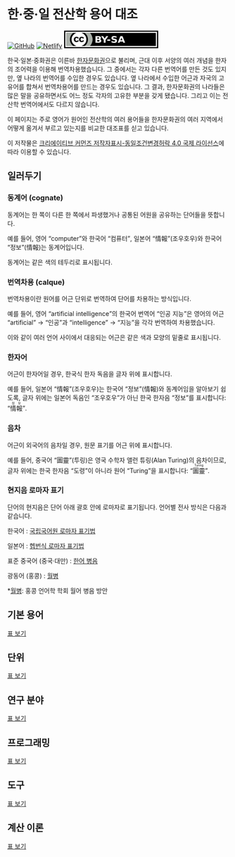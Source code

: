 한·중·일 전산학 용어 대조
=========================

[![GitHub](https://img.shields.io/github/stars/dahlia/cjk-compsci-terms?style=social)][GitHub]
[![Netlify](https://api.netlify.com/api/v1/badges/2ae1a16c-e345-4863-90c0-080e520855a5/deploy-status)][Netlify]
[![크리에이티브 커먼즈 라이선스](cc-by-sa.svg)][CC BY-SA 4.0]

한국·일본·중화권은 이른바 [한자문화권]으로 불리며,
근대 이후 서양의 여러 개념을 한자의 조어력을 이용해 번역차용했습니다.
그 중에서는 각자 다른 번역어를 만든 것도 있지만,
옆 나라의 번역어를 수입한 경우도 있습니다.
옆 나라에서 수입한 어근과 자국의 고유어를 합쳐서 번역차용어를
만드는 경우도 있습니다.
그 결과, 한자문화권의 나라들은 많은 말을 공유하면서도 어느 정도
각자의 고유한 부분을 갖게 됐습니다.
그리고 이는 전산학 번역어에서도 다르지 않습니다.

이 페이지는 주로 영어가 원어인 전산학의 여러 용어들을 한자문화권의
여러 지역에서 어떻게 옮겨서 부르고 있는지를 비교한 대조표를 싣고 있습니다.

이 저작물은 [크리에이티브 커먼즈 저작자표시-동일조건변경허락 4.0 국제
라이선스][CC BY-SA 4.0]에 따라 이용할 수 있습니다.

[한자문화권]: https://ko.wikipedia.org/wiki/%ED%95%9C%EC%9E%90_%EB%AC%B8%ED%99%94%EA%B6%8C
[GitHub]: https://github.com/dahlia/cjk-compsci-terms
[Netlify]: https://app.netlify.com/sites/cjk-compsci-terms/deploys
[CC BY-SA 4.0]: https://creativecommons.org/licenses/by-sa/4.0/


<!-- TOC: 목차 -->


일러두기
--------

### 동계어 <span lang="en">(cognate)</span>

동계어는 한 쪽이 다른 한 쪽에서 파생했거나 공통된 어원을 공유하는 단어들을
뜻합니다.

예를 들어, 영어 <q lang="en">computer</q>와 한국어 <q>컴퓨터</q>, 일본어 <q
lang="ja">情報</q>(조우호우)와 한국어 <q>정보</q>(情報)는 동계어입니다.

동계어는 같은 색의 테두리로 표시됩니다.

### 번역차용 <span lang="fr">(calque)</span>

번역차용이란 원어를 어근 단위로 번역하여 단어를 차용하는 방식입니다.

예를 들어, 영어 <q lang="en">artificial intelligence</q>의 한국어 번역어
<q lang="ko">인공 지능</q>은 영어의 어근 <q lang="en">artificial</q> →
<q lang="ko">인공</q>과 <q lang="en">intelligence</q> →
<q lang="ko">지능</q>을 각각 번역하여 차용했습니다.

이와 같이 여러 언어 사이에서 대응되는 어근은 같은 색과 모양의 밑줄로
표시됩니다.

### 한자어

어근이 한자어일 경우, 한국식 한자 독음을 글자 위에 표시합니다.

예를 들어, 일본어 <q lang="ja">情報</q>(조우호우)는 한국어
<q>정보</q>(情報)와 동계어임을 알아보기 쉽도록, 글자 위에는 일본어 독음인
<q>조우호우</q>가 아닌 한국 한자음 <q>정보</q>를 표시합니다: <q
lang="ja"><ruby>情<rt lang="ko">정</rt>報<rt lang="ko">보</rt></ruby></q>.

### 음차

어근이 외국어의 음차일 경우, 원문 표기를 어근 위에 표시합니다.

예를 들어, 중국어 <q lang="zh">圖靈</q>(투링)은 영국 수학자 앨런
튜링(<span lang="en">Alan Turing</span>)의 음차이므로,
글자 위에는 한국 한자음 <q>도령</q>이 아니라 원어 <q lang="en">Turing</q>을
표시합니다: <q lang="zh"><ruby>圖靈<rt lang="en">Turing</rt></ruby></q>.

### 현지음 로마자 표기

단어의 현지음은 단어 아래 괄호 안에 로마자로 표기됩니다.
언어별 전사 방식은 다음과 같습니다.

한국어
:   [국립국어원 로마자 표기법]

일본어
:   [헵번식 로마자 표기법]

표준 중국어 (중국·대만)
:   [한어 병음]

광동어 (홍콩)
:   [월병]

*[월병]: 홍콩 언어학 학회 월어 병음 방안

[국립국어원 로마자 표기법]: https://kornorms.korean.go.kr/regltn/regltnView.do?regltn_code=0004
[헵번식 로마자 표기법]: https://ko.wikipedia.org/wiki/%ED%97%B5%EB%B2%88%EC%8B%9D_%EB%A1%9C%EB%A7%88%EC%9E%90_%ED%91%9C%EA%B8%B0%EB%B2%95
[한어 병음]: https://ko.wikipedia.org/wiki/%ED%95%9C%EC%96%B4_%EB%B3%91%EC%9D%8C
[월병]: https://ko.wikipedia.org/wiki/%ED%99%8D%EC%BD%A9_%EC%96%B8%EC%96%B4%ED%95%99_%ED%95%99%ED%9A%8C_%EC%9B%94%EC%96%B4_%EB%B3%91%EC%9D%8C_%EB%B0%A9%EC%95%88


기본 용어
---------

[표 보기](tables/basic.yaml)


단위
----

[표 보기](tables/units.yaml)


연구 분야
---------

[표 보기](tables/studies.yaml)


프로그래밍
----------

[표 보기](tables/programming.yaml)


도구
----

[표 보기](tables/tools.yaml)


계산 이론
---------

[표 보기](tables/theory-comp.yaml)
